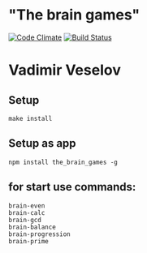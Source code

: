 
# "The brain games"

[![Code Climate](https://codeclimate.com/github/VladVes/project-lvl1-s124/badges/gpa.svg)](https://codeclimate.com/github/VladVes/project-lvl1-s124)
[![Build Status](https://www.travis-ci.org/VladVes/project-lvl1-s124.svg?branch=master)](https://www.travis-ci.org/VladVes/project-lvl1-s124)

# Vadimir Veselov
## Setup

```
make install
```

## Setup as app

```
npm install the_brain_games -g
```

## for start use commands:

```
brain-even
brain-calc
brain-gcd
brain-balance
brain-progression
brain-prime
```
